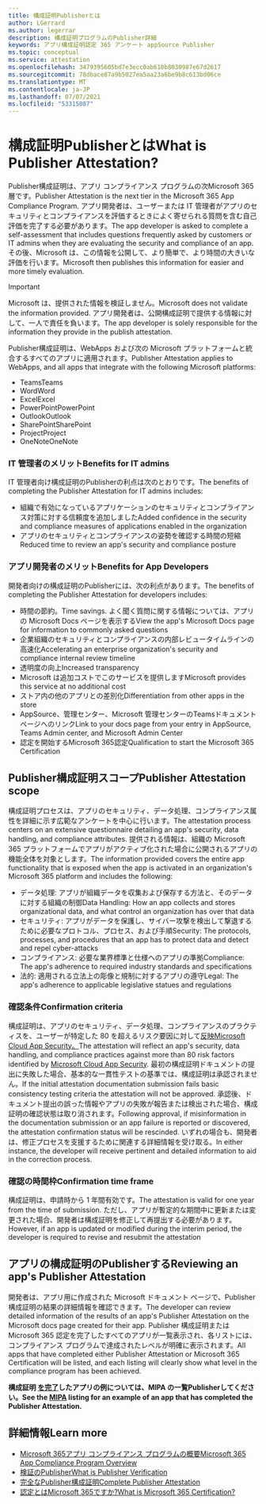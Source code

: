 ```yaml
---
title: 構成証明Publisherとは
author: LGerrard
ms.author: legerrar
description: 構成証明プログラムのPublisher詳細
keywords: アプリ構成証明認定 365 アンケート appSource Publisher
ms.topic: conceptual
ms.service: attestation
ms.openlocfilehash: 3479395605bd7e3ecc0ab618b8030987e67d2617
ms.sourcegitcommit: 78dbace87a9b5027ea5aa23a6be9b8c613bd06ce
ms.translationtype: MT
ms.contentlocale: ja-JP
ms.lasthandoff: 07/07/2021
ms.locfileid: "53315087"
---
```

# <a name="what-is-publisher-attestation"></a><span data-ttu-id="4863b-104">構成証明Publisherとは</span><span class="sxs-lookup"><span data-stu-id="4863b-104">What is Publisher Attestation?</span></span>

<span data-ttu-id="4863b-105">Publisher構成証明は、アプリ コンプライアンス プログラムの次Microsoft 365層です。</span><span class="sxs-lookup"><span data-stu-id="4863b-105">Publisher Attestation is the next tier in the Microsoft 365 App Compliance Program.</span></span> <span data-ttu-id="4863b-106">アプリ開発者は、ユーザーまたは IT 管理者がアプリのセキュリティとコンプライアンスを評価するときによく寄せられる質問を含む自己評価を完了する必要があります。</span><span class="sxs-lookup"><span data-stu-id="4863b-106">The app developer is asked to complete a self-assessment that includes questions frequently asked by customers or IT admins when they are evaluating the security and compliance of an app.</span></span> <span data-ttu-id="4863b-107">その後、Microsoft は、この情報を公開して、より簡単で、より時間の大きいな評価を行います。</span><span class="sxs-lookup"><span data-stu-id="4863b-107">Microsoft then publishes this information for easier and more timely evaluation.</span></span>

> [!IMPORTANT]
> <span data-ttu-id="4863b-108">Microsoft は、提供された情報を検証しません。</span><span class="sxs-lookup"><span data-stu-id="4863b-108">Microsoft does not validate the information provided.</span></span> <span data-ttu-id="4863b-109">アプリ開発者は、公開構成証明で提供する情報に対して、一人で責任を負います。</span><span class="sxs-lookup"><span data-stu-id="4863b-109">The app developer is solely responsible for the information they provide in the publish attestation.</span></span> 

<span data-ttu-id="4863b-110">Publisher構成証明は、WebApps および次の Microsoft プラットフォームと統合するすべてのアプリに適用されます。</span><span class="sxs-lookup"><span data-stu-id="4863b-110">Publisher Attestation applies to WebApps, and all apps that integrate with the following Microsoft platforms:</span></span>
- <span data-ttu-id="4863b-111">Teams</span><span class="sxs-lookup"><span data-stu-id="4863b-111">Teams</span></span>
- <span data-ttu-id="4863b-112">Word</span><span class="sxs-lookup"><span data-stu-id="4863b-112">Word</span></span>
- <span data-ttu-id="4863b-113">Excel</span><span class="sxs-lookup"><span data-stu-id="4863b-113">Excel</span></span>
- <span data-ttu-id="4863b-114">PowerPoint</span><span class="sxs-lookup"><span data-stu-id="4863b-114">PowerPoint</span></span> 
- <span data-ttu-id="4863b-115">Outlook</span><span class="sxs-lookup"><span data-stu-id="4863b-115">Outlook</span></span>
- <span data-ttu-id="4863b-116">SharePoint</span><span class="sxs-lookup"><span data-stu-id="4863b-116">SharePoint</span></span>
- <span data-ttu-id="4863b-117">Project</span><span class="sxs-lookup"><span data-stu-id="4863b-117">Project</span></span>
- <span data-ttu-id="4863b-118">OneNote</span><span class="sxs-lookup"><span data-stu-id="4863b-118">OneNote</span></span>

### <a name="benefits-for-it-admins"></a><span data-ttu-id="4863b-119">IT 管理者のメリット</span><span class="sxs-lookup"><span data-stu-id="4863b-119">Benefits for IT admins</span></span>
<span data-ttu-id="4863b-120">IT 管理者向け構成証明のPublisherの利点は次のとおりです。</span><span class="sxs-lookup"><span data-stu-id="4863b-120">The benefits of completing the Publisher Attestation for IT admins includes:</span></span>
-   <span data-ttu-id="4863b-121">組織で有効になっているアプリケーションのセキュリティとコンプライアンス対策に対する信頼度を追加しました</span><span class="sxs-lookup"><span data-stu-id="4863b-121">Added confidence in the security and compliance measures of applications enabled in the organization</span></span>
-   <span data-ttu-id="4863b-122">アプリのセキュリティとコンプライアンスの姿勢を確認する時間の短縮</span><span class="sxs-lookup"><span data-stu-id="4863b-122">Reduced time to review an app's security and compliance posture</span></span>

### <a name="benefits-for-app-developers"></a><span data-ttu-id="4863b-123">アプリ開発者のメリット</span><span class="sxs-lookup"><span data-stu-id="4863b-123">Benefits for App Developers</span></span> 
<span data-ttu-id="4863b-124">開発者向けの構成証明のPublisherには、次の利点があります。</span><span class="sxs-lookup"><span data-stu-id="4863b-124">The benefits of completing the Publisher Attestation for developers includes:</span></span> 
-   <span data-ttu-id="4863b-125">時間の節約。</span><span class="sxs-lookup"><span data-stu-id="4863b-125">Time savings.</span></span> <span data-ttu-id="4863b-126">よく聞く質問に関する情報については、アプリの Microsoft Docs ページを表示する</span><span class="sxs-lookup"><span data-stu-id="4863b-126">View the app's Microsoft Docs page for information to commonly asked questions</span></span>
-   <span data-ttu-id="4863b-127">企業組織のセキュリティとコンプライアンスの内部レビュータイムラインの高速化</span><span class="sxs-lookup"><span data-stu-id="4863b-127">Accelerating an enterprise organization's security and compliance internal review timeline</span></span>
-   <span data-ttu-id="4863b-128">透明度の向上</span><span class="sxs-lookup"><span data-stu-id="4863b-128">Increased transparency</span></span>
- <span data-ttu-id="4863b-129">Microsoft は追加コストでこのサービスを提供します</span><span class="sxs-lookup"><span data-stu-id="4863b-129">Microsoft provides this service at no additional cost</span></span>
-   <span data-ttu-id="4863b-130">ストア内の他のアプリとの差別化</span><span class="sxs-lookup"><span data-stu-id="4863b-130">Differentiation from other apps in the store</span></span>
-   <span data-ttu-id="4863b-131">AppSource、管理センター、Microsoft 管理センターのTeamsドキュメント ページへのリンク</span><span class="sxs-lookup"><span data-stu-id="4863b-131">Link to your docs page from your entry in AppSource, Teams Admin center, and Microsoft Admin Center</span></span>
-   <span data-ttu-id="4863b-132">認定を開始するMicrosoft 365認定</span><span class="sxs-lookup"><span data-stu-id="4863b-132">Qualification to start the Microsoft 365 Certification</span></span>


## <a name="publisher-attestation-scope"></a><span data-ttu-id="4863b-133">Publisher構成証明スコープ</span><span class="sxs-lookup"><span data-stu-id="4863b-133">Publisher Attestation scope</span></span>

<span data-ttu-id="4863b-134">構成証明プロセスは、アプリのセキュリティ、データ処理、コンプライアンス属性を詳細に示す広範なアンケートを中心に行います。</span><span class="sxs-lookup"><span data-stu-id="4863b-134">The attestation process centers on an extensive questionnaire detailing an app's security, data handling, and compliance attributes.</span></span> <span data-ttu-id="4863b-135">提供される情報は、組織の Microsoft 365 プラットフォームでアプリがアクティブ化された場合に公開されるアプリの機能全体を対象とします。</span><span class="sxs-lookup"><span data-stu-id="4863b-135">The information provided covers the entire app functionality that is exposed when the app is activated in an organization's Microsoft 365 platform and includes the following:</span></span>

- <span data-ttu-id="4863b-136">データ処理: アプリが組織データを収集および保存する方法と、そのデータに対する組織の制御</span><span class="sxs-lookup"><span data-stu-id="4863b-136">Data Handling: How an app collects and stores organizational data, and what control an organization has over that data</span></span>
- <span data-ttu-id="4863b-137">セキュリティ: アプリがデータを保護し、サイバー攻撃を検出して撃退するために必要なプロトコル、プロセス、および手順</span><span class="sxs-lookup"><span data-stu-id="4863b-137">Security: The protocols, processes, and procedures that an app has to protect data and detect and repel cyber-attacks</span></span>
- <span data-ttu-id="4863b-138">コンプライアンス: 必要な業界標準と仕様へのアプリの準拠</span><span class="sxs-lookup"><span data-stu-id="4863b-138">Compliance: The app's adherence to required industry standards and specifications</span></span>
- <span data-ttu-id="4863b-139">法的: 適用される立法上の彫像と規制に対するアプリの遵守</span><span class="sxs-lookup"><span data-stu-id="4863b-139">Legal: The app's adherence to applicable legislative statues and regulations</span></span>

### <a name="confirmation-criteria"></a><span data-ttu-id="4863b-140">確認条件</span><span class="sxs-lookup"><span data-stu-id="4863b-140">Confirmation criteria</span></span>

<span data-ttu-id="4863b-141">構成証明は、アプリのセキュリティ、データ処理、コンプライアンスのプラクティスを、ユーザーが特定した 80 を超えるリスク要因に対して[反映Microsoft Cloud App Security。](https://www.microsoft.com/microsoft-365/enterprise-mobility-security/cloud-app-security)</span><span class="sxs-lookup"><span data-stu-id="4863b-141">The attestation will reflect an app's security, data handling, and compliance practices against more than 80 risk factors identified by [Microsoft Cloud App Security](https://www.microsoft.com/microsoft-365/enterprise-mobility-security/cloud-app-security).</span></span> <span data-ttu-id="4863b-142">最初の構成証明ドキュメントの提出に失敗した場合、基本的な一貫性テストの基準では、構成証明は承認されません。</span><span class="sxs-lookup"><span data-stu-id="4863b-142">If the initial attestation documentation submission fails basic consistency testing criteria the attestation will not be approved.</span></span> <span data-ttu-id="4863b-143">承認後、ドキュメント提出の誤った情報やアプリの失敗が報告または検出された場合、構成証明の確認状態は取り消されます。</span><span class="sxs-lookup"><span data-stu-id="4863b-143">Following approval, if misinformation in the documentation submission or an app failure is reported or discovered, the attestation confirmation status will be rescinded.</span></span> <span data-ttu-id="4863b-144">いずれの場合も、開発者は、修正プロセスを支援するために関連する詳細情報を受け取る。</span><span class="sxs-lookup"><span data-stu-id="4863b-144">In either instance, the developer will receive pertinent and detailed information to aid in the correction process.</span></span>

### <a name="confirmation-time-frame"></a><span data-ttu-id="4863b-145">確認の時間枠</span><span class="sxs-lookup"><span data-stu-id="4863b-145">Confirmation time frame</span></span>

<span data-ttu-id="4863b-146">構成証明は、申請時から 1 年間有効です。</span><span class="sxs-lookup"><span data-stu-id="4863b-146">The attestation is valid for one year from the time of submission.</span></span> <span data-ttu-id="4863b-147">ただし、アプリが暫定的な期間中に更新または変更された場合、開発者は構成証明を修正して再提出する必要があります。</span><span class="sxs-lookup"><span data-stu-id="4863b-147">However, if an app is updated or modified during the interim period, the developer is required to revise and resubmit the attestation</span></span>

## <a name="reviewing-an-apps-publisher-attestation"></a><span data-ttu-id="4863b-148">アプリの構成証明のPublisherする</span><span class="sxs-lookup"><span data-stu-id="4863b-148">Reviewing an app's Publisher Attestation</span></span>

<span data-ttu-id="4863b-149">開発者は、アプリ用に作成された Microsoft ドキュメント ページで、Publisher構成証明の結果の詳細情報を確認できます。</span><span class="sxs-lookup"><span data-stu-id="4863b-149">The developer can review detailed information of the results of an app's Publisher Attestation on the Microsoft docs page created for their app.</span></span> <span data-ttu-id="4863b-150">Publisher 構成証明または Microsoft 365 認定を完了したすべてのアプリが一覧表示され、各リストには、コンプライアンス プログラムで達成されたレベルが明確に表示されます。</span><span class="sxs-lookup"><span data-stu-id="4863b-150">All apps that have completed either Publisher Attestation or Microsoft 365 Certification will be listed, and each listing will clearly show what level in the compliance program has been achieved.</span></span>

<span data-ttu-id="4863b-151">**構成証明 [を完了](https://docs.microsoft.com/microsoft-365-app-certification/teams/iglobe-mipa-your-personal-assistant?pivots=mcas)したアプリの例については、MIPA の一覧Publisherしてください。**</span><span class="sxs-lookup"><span data-stu-id="4863b-151">**See the [MIPA](https://docs.microsoft.com/microsoft-365-app-certification/teams/iglobe-mipa-your-personal-assistant?pivots=mcas) listing for an example of an app that has completed the Publisher Attestation.**</span></span> 

## <a name="learn-more"></a><span data-ttu-id="4863b-152">詳細情報</span><span class="sxs-lookup"><span data-stu-id="4863b-152">Learn more</span></span>

* [<span data-ttu-id="4863b-153">Microsoft 365アプリ コンプライアンス プログラムの概要</span><span class="sxs-lookup"><span data-stu-id="4863b-153">Microsoft 365 App Compliance Program Overview</span></span>](~/overview.md)
* [<span data-ttu-id="4863b-154">検証のPublisher</span><span class="sxs-lookup"><span data-stu-id="4863b-154">What is Publisher Verification</span></span>](https://docs.microsoft.com/azure/active-directory/develop/publisher-verification-overview)
* [<span data-ttu-id="4863b-155">完全なPublisher構成証明</span><span class="sxs-lookup"><span data-stu-id="4863b-155">Complete Publisher Attestation</span></span>](~/docs/attestation.md)  
* [<span data-ttu-id="4863b-156">認定とはMicrosoft 365ですか?</span><span class="sxs-lookup"><span data-stu-id="4863b-156">What is Microsoft 365 Certification? </span></span>](~/docs/enterprise-app-certification-guide.md)
